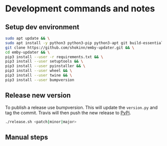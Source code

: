 # Development commands and notes

## Setup dev environment

```bash
sudo apt update && \
sudo apt install -y python3 python3-pip python3-apt git build-essential; \
git clone https://github.com/shokinn/emby-updater.git && \
cd emby-updater && \
pip3 install --user -r requirements.txt && \
pip3 install --user setuptools && \
pip3 install --user pyinstaller && \
pip3 install --user wheel && \
pip3 install --user twine && \
pip3 install --user bumpversion
```

## Release new version

To publish a release use bumpversion. This will update the `version.py` and tag the commit.
Travis will then push the new release to [PyPi](https://pypi.python.org/pypi/emby-updater).

```bash
./release.sh <patch|minor|major>
``` 

## Manual steps

